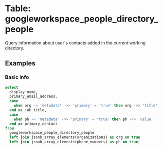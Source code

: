 # Table: googleworkspace_people_directory_people

Query information about user's contacts added in the current working directory.

## Examples

### Basic info

```sql
select
  display_name,
  primary_email_address,
  case
    when org -> 'metadata' ->> 'primary' = 'true' then org ->> 'title'
  end as job_title,
  case
    when ph -> 'metadata' ->> 'primary' = 'true' then ph ->> 'value'
  end as primary_contact
from
  googleworkspace_people_directory_people
  left join jsonb_array_elements(organizations) as org on true
  left join jsonb_array_elements(phone_numbers) as ph on true;
```
